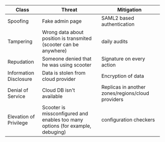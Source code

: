 Class | Threat | Mitigation
---|---|---
Spoofing | Fake admin page | SAML2 based authentication
Tampering | Wrong data about position is transmited (scooter can be anywhere) | daily audits
Repudation | Someone denied that he was using scooter | Signature on every action
Information Disclosure | Data is stolen from cloud provider | Encryption of data
Denial of Service | Cloud DB isn't available | Replicas in another zones/regions/cloud providers
Elevation of Privilege | Scooter is missconfigured and enables too many options (for example, debuging) | configuration checkers